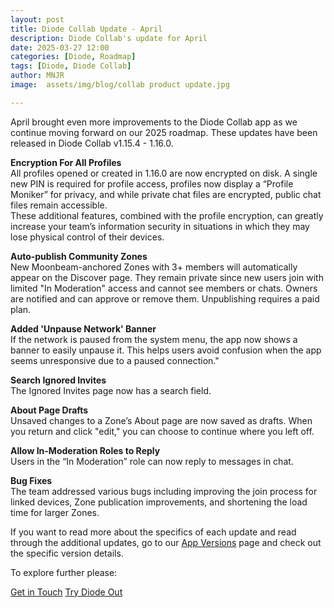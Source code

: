 ```yaml
---
layout: post
title: Diode Collab Update - April
description: Diode Collab's update for April
date: 2025-03-27 12:00
categories: [Diode, Roadmap]
tags: [Diode, Diode Collab]
author: MNJR
image: 	assets/img/blog/collab product update.jpg

---
```


April brought even more improvements to the Diode Collab app as we continue moving forward on our 2025 roadmap. These updates have been released in Diode Collab v1.15.4 - 1.16.0.

**Encryption For All Profiles**
<br>All profiles opened or created in 1.16.0 are now encrypted on disk. A single new PIN is required for profile access, profiles now display a “Profile Moniker” for privacy, and while private chat files are encrypted, public chat files remain accessible. <br>
These additional features, combined with the profile encryption, can greatly increase your team’s information security in situations in which they may lose physical control of their devices. 

**Auto-publish Community Zones**
<br>New Moonbeam-anchored Zones with 3+ members will automatically appear on the Discover page. They remain private since new users join with limited "In Moderation" access and cannot see members or chats. Owners are notified and can approve or remove them. Unpublishing requires a paid plan.

**Added 'Unpause Network' Banner**
<br>If the network is paused from the system menu, the app now shows a banner to easily unpause it. This helps users avoid confusion when the app seems unresponsive due to a paused connection."

**Search Ignored Invites**
<br>The Ignored Invites page now has a search field.

**About Page Drafts**
<br>Unsaved changes to a Zone’s About page are now saved as drafts. When you return and click "edit," you can choose to continue where you left off.

**Allow In-Moderation Roles to Reply**
<br>Users in the “In Moderation” role can now reply to messages in chat.

**Bug Fixes** 
<br>
The team addressed various bugs including improving the join process for linked devices, Zone publication improvements, and shortening the load time for larger Zones.  

If you want to read more about the specifics of each update and read through the additional updates, go to our [App Versions](https://app.docs.diode.io/docs/versions/1-15-4/) page and check out the specific version details.

To explore further please:
<div class="story__buttons">
  <a href="{{"https://contactdiode.paperform.co"}}" class="btn" target="">Get in Touch</a>
  <a href="#download-app" class="btn popup-open" target="">Try Diode Out</a>
</div>

